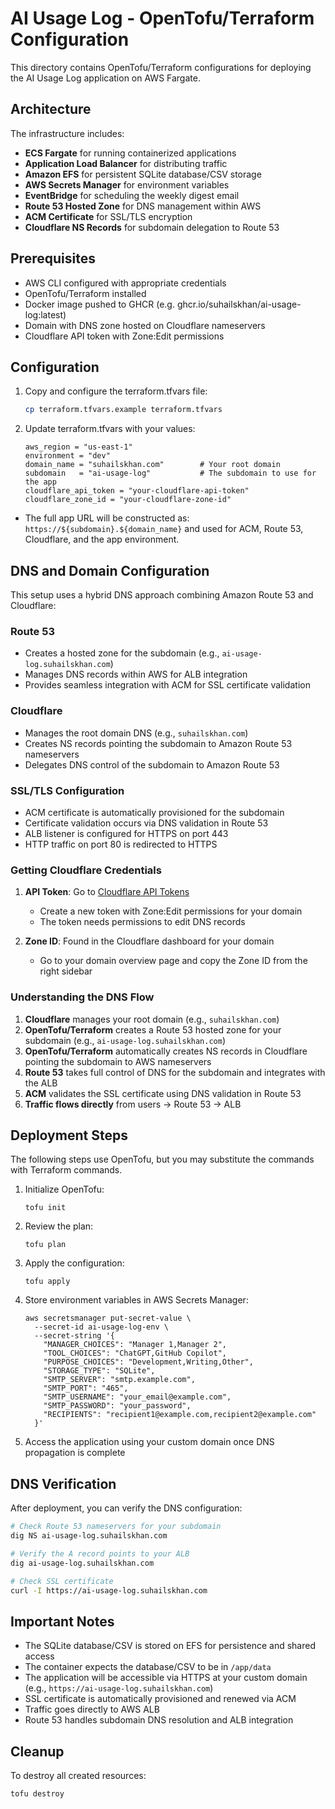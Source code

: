 # AI Usage Log - OpenTofu/Terraform Configuration

This directory contains OpenTofu/Terraform configurations for deploying the AI Usage Log application on AWS Fargate.

## Architecture

The infrastructure includes:

- **ECS Fargate** for running containerized applications
- **Application Load Balancer** for distributing traffic
- **Amazon EFS** for persistent SQLite database/CSV storage
- **AWS Secrets Manager** for environment variables
- **EventBridge** for scheduling the weekly digest email
- **Route 53 Hosted Zone** for DNS management within AWS
- **ACM Certificate** for SSL/TLS encryption
- **Cloudflare NS Records** for subdomain delegation to Route 53

## Prerequisites

- AWS CLI configured with appropriate credentials
- OpenTofu/Terraform installed
- Docker image pushed to GHCR (e.g. ghcr.io/suhailskhan/ai-usage-log:latest)
- Domain with DNS zone hosted on Cloudflare nameservers
- Cloudflare API token with Zone:Edit permissions

## Configuration

1. Copy and configure the terraform.tfvars file:
   ```bash
   cp terraform.tfvars.example terraform.tfvars
   ```

2. Update terraform.tfvars with your values:
   ```hcl
   aws_region = "us-east-1"
   environment = "dev"
   domain_name = "suhailskhan.com"        # Your root domain
   subdomain   = "ai-usage-log"           # The subdomain to use for the app
   cloudflare_api_token = "your-cloudflare-api-token"
   cloudflare_zone_id = "your-cloudflare-zone-id"
   ```

- The full app URL will be constructed as: `https://${subdomain}.${domain_name}` and used for ACM, Route 53, Cloudflare, and the app environment.

## DNS and Domain Configuration

This setup uses a hybrid DNS approach combining Amazon Route 53 and Cloudflare:

### Route 53
- Creates a hosted zone for the subdomain (e.g., `ai-usage-log.suhailskhan.com`)
- Manages DNS records within AWS for ALB integration
- Provides seamless integration with ACM for SSL certificate validation

### Cloudflare
- Manages the root domain DNS (e.g., `suhailskhan.com`)
- Creates NS records pointing the subdomain to Amazon Route 53 nameservers
- Delegates DNS control of the subdomain to Amazon Route 53

### SSL/TLS Configuration
- ACM certificate is automatically provisioned for the subdomain
- Certificate validation occurs via DNS validation in Route 53
- ALB listener is configured for HTTPS on port 443
- HTTP traffic on port 80 is redirected to HTTPS

### Getting Cloudflare Credentials

1. **API Token**: Go to [Cloudflare API Tokens](https://dash.cloudflare.com/profile/api-tokens)
   - Create a new token with Zone:Edit permissions for your domain
   - The token needs permissions to edit DNS records
   
2. **Zone ID**: Found in the Cloudflare dashboard for your domain
   - Go to your domain overview page and copy the Zone ID from the right sidebar

### Understanding the DNS Flow

1. **Cloudflare** manages your root domain (e.g., `suhailskhan.com`)
2. **OpenTofu/Terraform** creates a Route 53 hosted zone for your subdomain (e.g., `ai-usage-log.suhailskhan.com`)
3. **OpenTofu/Terraform** automatically creates NS records in Cloudflare pointing the subdomain to AWS nameservers
4. **Route 53** takes full control of DNS for the subdomain and integrates with the ALB
5. **ACM** validates the SSL certificate using DNS validation in Route 53
6. **Traffic flows directly** from users → Route 53 → ALB

## Deployment Steps

The following steps use OpenTofu, but you may substitute the commands with Terraform commands.

1. Initialize OpenTofu:
   ```
   tofu init
   ```

2. Review the plan:
   ```
   tofu plan
   ```

3. Apply the configuration:
   ```
   tofu apply
   ```

4. Store environment variables in AWS Secrets Manager:
   ```
   aws secretsmanager put-secret-value \
     --secret-id ai-usage-log-env \
     --secret-string '{
       "MANAGER_CHOICES": "Manager 1,Manager 2",
       "TOOL_CHOICES": "ChatGPT,GitHub Copilot",
       "PURPOSE_CHOICES": "Development,Writing,Other",
       "STORAGE_TYPE": "SQLite",
       "SMTP_SERVER": "smtp.example.com",
       "SMTP_PORT": "465",
       "SMTP_USERNAME": "your_email@example.com",
       "SMTP_PASSWORD": "your_password",
       "RECIPIENTS": "recipient1@example.com,recipient2@example.com"
     }'
   ```

5. Access the application using your custom domain once DNS propagation is complete

## DNS Verification

After deployment, you can verify the DNS configuration:

```bash
# Check Route 53 nameservers for your subdomain
dig NS ai-usage-log.suhailskhan.com

# Verify the A record points to your ALB
dig ai-usage-log.suhailskhan.com

# Check SSL certificate
curl -I https://ai-usage-log.suhailskhan.com
```

## Important Notes

- The SQLite database/CSV is stored on EFS for persistence and shared access
- The container expects the database/CSV to be in `/app/data`
- The application will be accessible via HTTPS at your custom domain (e.g., `https://ai-usage-log.suhailskhan.com`)
- SSL certificate is automatically provisioned and renewed via ACM
- Traffic goes directly to AWS ALB
- Route 53 handles subdomain DNS resolution and ALB integration

## Cleanup

To destroy all created resources:
```
tofu destroy
```
